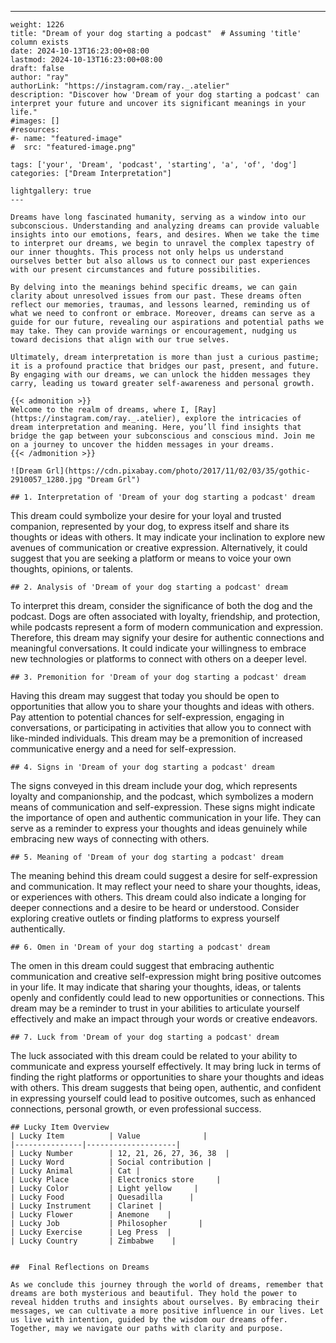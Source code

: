 ---
    weight: 1226
    title: "Dream of your dog starting a podcast"  # Assuming 'title' column exists
    date: 2024-10-13T16:23:00+08:00
    lastmod: 2024-10-13T16:23:00+08:00
    draft: false
    author: "ray"
    authorLink: "https://instagram.com/ray._.atelier"
    description: "Discover how 'Dream of your dog starting a podcast' can interpret your future and uncover its significant meanings in your life."
    #images: []
    #resources:
    #- name: "featured-image"
    #  src: "featured-image.png"
    
    tags: ['your', 'Dream', 'podcast', 'starting', 'a', 'of', 'dog']
    categories: ["Dream Interpretation"]
    
    lightgallery: true
    ---
    
    Dreams have long fascinated humanity, serving as a window into our subconscious. Understanding and analyzing dreams can provide valuable insights into our emotions, fears, and desires. When we take the time to interpret our dreams, we begin to unravel the complex tapestry of our inner thoughts. This process not only helps us understand ourselves better but also allows us to connect our past experiences with our present circumstances and future possibilities.
    
    By delving into the meanings behind specific dreams, we can gain clarity about unresolved issues from our past. These dreams often reflect our memories, traumas, and lessons learned, reminding us of what we need to confront or embrace. Moreover, dreams can serve as a guide for our future, revealing our aspirations and potential paths we may take. They can provide warnings or encouragement, nudging us toward decisions that align with our true selves.
    
    Ultimately, dream interpretation is more than just a curious pastime; it is a profound practice that bridges our past, present, and future. By engaging with our dreams, we can unlock the hidden messages they carry, leading us toward greater self-awareness and personal growth.
    
    {{< admonition >}}
    Welcome to the realm of dreams, where I, [Ray](https://instagram.com/ray._.atelier), explore the intricacies of dream interpretation and meaning. Here, you’ll find insights that bridge the gap between your subconscious and conscious mind. Join me on a journey to uncover the hidden messages in your dreams.
    {{< /admonition >}}
    
    ![Dream Grl](https://cdn.pixabay.com/photo/2017/11/02/03/35/gothic-2910057_1280.jpg "Dream Grl")
    
    ## 1. Interpretation of 'Dream of your dog starting a podcast' dream
    
This dream could symbolize your desire for your loyal and trusted companion, represented by your dog, to express itself and share its thoughts or ideas with others. It may indicate your inclination to explore new avenues of communication or creative expression. Alternatively, it could suggest that you are seeking a platform or means to voice your own thoughts, opinions, or talents.
    
    ## 2. Analysis of 'Dream of your dog starting a podcast' dream
    
To interpret this dream, consider the significance of both the dog and the podcast. Dogs are often associated with loyalty, friendship, and protection, while podcasts represent a form of modern communication and expression. Therefore, this dream may signify your desire for authentic connections and meaningful conversations. It could indicate your willingness to embrace new technologies or platforms to connect with others on a deeper level.
    
    ## 3. Premonition for 'Dream of your dog starting a podcast' dream
    
Having this dream may suggest that today you should be open to opportunities that allow you to share your thoughts and ideas with others. Pay attention to potential chances for self-expression, engaging in conversations, or participating in activities that allow you to connect with like-minded individuals. This dream may be a premonition of increased communicative energy and a need for self-expression.
    
    ## 4. Signs in 'Dream of your dog starting a podcast' dream
    
The signs conveyed in this dream include your dog, which represents loyalty and companionship, and the podcast, which symbolizes a modern means of communication and self-expression. These signs might indicate the importance of open and authentic communication in your life. They can serve as a reminder to express your thoughts and ideas genuinely while embracing new ways of connecting with others.
    
    ## 5. Meaning of 'Dream of your dog starting a podcast' dream
    
The meaning behind this dream could suggest a desire for self-expression and communication. It may reflect your need to share your thoughts, ideas, or experiences with others. This dream could also indicate a longing for deeper connections and a desire to be heard or understood. Consider exploring creative outlets or finding platforms to express yourself authentically.
    
    ## 6. Omen in 'Dream of your dog starting a podcast' dream
    
The omen in this dream could suggest that embracing authentic communication and creative self-expression might bring positive outcomes in your life. It may indicate that sharing your thoughts, ideas, or talents openly and confidently could lead to new opportunities or connections. This dream may be a reminder to trust in your abilities to articulate yourself effectively and make an impact through your words or creative endeavors.
    
    ## 7. Luck from 'Dream of your dog starting a podcast' dream
    
The luck associated with this dream could be related to your ability to communicate and express yourself effectively. It may bring luck in terms of finding the right platforms or opportunities to share your thoughts and ideas with others. This dream suggests that being open, authentic, and confident in expressing yourself could lead to positive outcomes, such as enhanced connections, personal growth, or even professional success.
    
    ## Lucky Item Overview
    | Lucky Item          | Value              |
    |---------------|--------------------|
    | Lucky Number        | 12, 21, 26, 27, 36, 38  |
    | Lucky Word          | Social contribution |
    | Lucky Animal        | Cat |
    | Lucky Place         | Electronics store     |
    | Lucky Color         | Light yellow     |
    | Lucky Food          | Quesadilla      |
    | Lucky Instrument    | Clarinet |
    | Lucky Flower        | Anemone    |
    | Lucky Job           | Philosopher       |
    | Lucky Exercise      | Leg Press  |
    | Lucky Country       | Zimbabwe    |
    
    
    ##  Final Reflections on Dreams
    
    As we conclude this journey through the world of dreams, remember that dreams are both mysterious and beautiful. They hold the power to reveal hidden truths and insights about ourselves. By embracing their messages, we can cultivate a more positive influence in our lives. Let us live with intention, guided by the wisdom our dreams offer. Together, may we navigate our paths with clarity and purpose.
    